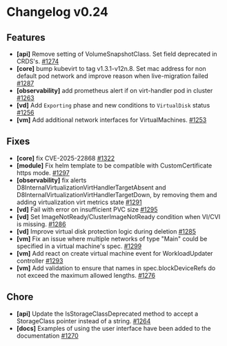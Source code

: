 # Changelog v0.24

## Features


 - **[api]** Remove setting of VolumeSnapshotClass. Set field deprecated in CRDS's. [#1274](https://github.com/deckhouse/virtualization/pull/1274)
 - **[core]** bump kubevirt to tag v1.3.1-v12n.8. Set mac address for non default pod network and improve reason when live-migration failed [#1287](https://github.com/deckhouse/virtualization/pull/1287)
 - **[observability]** add prometheus alert if on virt-handler pod in cluster [#1263](https://github.com/deckhouse/virtualization/pull/1263)
 - **[vd]** Add `Exporting` phase and new conditions to `VirtualDisk` status [#1256](https://github.com/deckhouse/virtualization/pull/1256)
 - **[vm]** Add additional network interfaces for VirtualMachines. [#1253](https://github.com/deckhouse/virtualization/pull/1253)

## Fixes


 - **[core]** fix CVE-2025-22868 [#1322](https://github.com/deckhouse/virtualization/pull/1322)
 - **[module]** Fix helm template to be compatible with CustomCertificate https mode. [#1297](https://github.com/deckhouse/virtualization/pull/1297)
 - **[observability]** fix alerts D8InternalVirtualizationVirtHandlerTargetAbsent and D8InternalVirtualizationVirtHandlerTargetDown, by removing them and adding virtualization virt metrics state [#1291](https://github.com/deckhouse/virtualization/pull/1291)
 - **[vd]** Fail with error on insufficient PVC size [#1295](https://github.com/deckhouse/virtualization/pull/1295)
 - **[vd]** Set ImageNotReady/ClusterImageNotReady condition when VI/CVI is missing. [#1286](https://github.com/deckhouse/virtualization/pull/1286)
 - **[vd]** Improve virtual disk protection logic during deletion [#1285](https://github.com/deckhouse/virtualization/pull/1285)
 - **[vm]** Fix an issue where multiple networks of type "Main" could be specified in a virtual machine's spec. [#1299](https://github.com/deckhouse/virtualization/pull/1299)
 - **[vm]** Add react on create virtual machine event for WorkloadUpdater controller [#1293](https://github.com/deckhouse/virtualization/pull/1293)
 - **[vm]** Add validation to ensure that names in spec.blockDeviceRefs do not exceed the maximum allowed lengths. [#1276](https://github.com/deckhouse/virtualization/pull/1276)

## Chore


 - **[api]** Update the IsStorageClassDeprecated method to accept a StorageClass pointer instead of a string. [#1264](https://github.com/deckhouse/virtualization/pull/1264)
 - **[docs]** Examples of using the user interface have been added to the documentation [#1270](https://github.com/deckhouse/virtualization/pull/1270)


